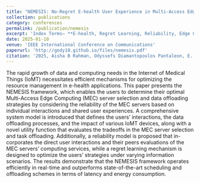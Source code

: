 ```yaml
---
title: "NEMESIS: No-Regret E-health User Experience in Multi-Access Edge Computing Systems"
collection: publications
category: conferences
permalink: /publication/nemesis
excerpt: 'Index Terms— **E-health, Regret Learning, Reliability, Edge Computing, Internet of Medical Things**'
date: 2025-01-10
venue: 'IEEE International Conference on Communications'
paperurl: 'http://gody10.github.io/files/nemesis.pdf'
citation: '2025, Aisha B Rahman, Odyssefs Diamantopoulos Pantaleon, E. E. Tsiropoulou, "NEMESIS: No-Regret E-health User Experience in Multi-Access Edge Computing Systems", IEEE ICC 2025, Accepted'
---
```

The rapid growth of data and computing needs
in the Internet of Medical Things (IoMT) necessitates efficient
mechanisms for optimizing the resource management in e-health
applications. This paper presents the NEMESIS framework,
which enables the users to determine their optimal Multi-Access
Edge Computing (MEC) server selection and data offloading
strategies by considering the reliability of the MEC servers
based on individual interactions and shared user experiences.
A comprehensive system model is introduced that defines the
users’ interactions, the data offloading processes, and the impact
of various IoMT devices, along with a novel utility function that
evaluates the tradeoffs in the MEC server selection and task
offloading. Additionally, a reliability model is proposed that in-
corporates the direct user interactions and their peers evaluations
of the MEC servers’ computing services, while a regret learning
mechanism is designed to optimize the users’ strategies under
varying information scenarios. The results demonstrate that
the NEMESIS framework operates efficiently in real-time and
outperforms state-of-the-art scheduling and offloading schemes
in terms of latency and energy consumption.